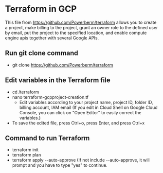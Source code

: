 # Terraform in GCP

  This file from https://github.com/Powerberm/terraform allows you to create a project, make billing to the project, grant an owner role to the defined user by email, 
  put the project to the specified location, and enable compute engine apis together with several Google APIs.
  
## Run git clone command
- git clone https://github.com/Powerberm/terraform

## Edit variables in the Terraform file
- cd /terraform
- nano terraform-gcpproject-creation.tf
  - Edit variables according to your project name, project ID, folder ID, billing account, IAM email (If you edit in Cloud Shell on Google Cloud Console, you can click on "Open Editor" to easily correct the variables.)
- To save the edited file, press Ctrl+o, press Enter, and press Ctrl+x

## Command to run Terraform
- terraform init
- terraform plan
- terraform apply --auto-approve (If not include --auto-approve, it will prompt and you have to type "yes" to continue.
